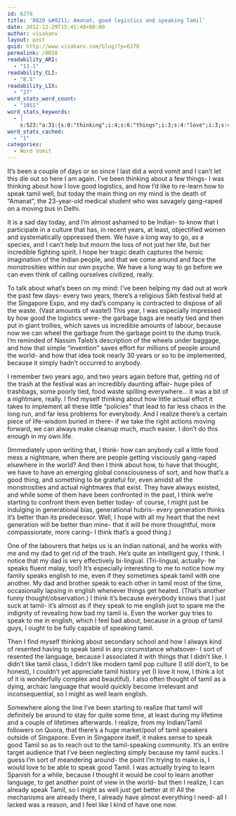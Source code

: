 ```yaml
---
id: 6278
title: '0020 &#8211; Amanat, good logistics and speaking Tamil'
date: 2012-12-29T15:41:48+00:00
author: visakanv
layout: post
guid: http://www.visakanv.com/blog/?p=6278
permalink: /0020
readability_ARI:
  - "13.1"
readability_CLI:
  - "8.5"
readability_LIX:
  - "27"
word_stats_word_count:
  - "1051"
word_stats_keywords:
  - |
    s:523:"a:31:{s:8:"thinking";i:4;s:6:"things";i:3;s:4:"love";i:3;s:4:"good";i:6;s:4:"like";i:5;s:5:"learn";i:4;s:5:"speak";i:9;s:5:"tamil";i:20;s:4:"well";i:4;s:5:"thing";i:3;s:6:"indian";i:4;s:5:"years";i:5;s:4:"long";i:3;s:4:"just";i:5;s:4:"life";i:3;s:6:"people";i:3;s:5:"think";i:8;s:7:"there's";i:3;s:9:"singapore";i:3;s:5:"waste";i:3;s:7:"garbage";i:3;s:7:"because";i:7;s:5:"point";i:3;s:5:"world";i:3;s:6:"little";i:3;s:7:"realize";i:4;s:7:"thought";i:4;s:4:"sort";i:3;s:6:"better";i:4;s:7:"english";i:5;s:8:"language";i:3;}";
word_stats_cached:
  - "1"
categories:
  - Word Vomit
---
```

It&#8217;s been a couple of days or so since I last did a word vomit and I can&#8217;t let this die out so here I am again. I&#8217;ve been thinking about a few things- I was thinking about how I love good logistics, and how I&#8217;d like to re-learn how to speak tamil well, but today the main thing on my mind is the death of &#8220;Amanat&#8221;, the 23-year-old medical student who was savagely gang-raped on a moving bus in Delhi.

It is a sad day today, and I&#8217;m almost ashamed to be Indian- to know that I participate in a culture that has, in recent years, at least, objectified women and systematically oppressed them. We have a long way to go, as a species, and I can&#8217;t help but mourn the loss of not just her life, but her incredible fighting spirit. I hope her tragic death captures the heroic imagination of the Indian people, and that we come around and face the monstrosities within our own psyche. We have a long way to go before we can even think of calling ourselves civilized, really.

To talk about what&#8217;s been on my mind: I&#8217;ve been helping my dad out at work the past few days- every two years, there&#8217;s a religious Sikh festival held at the Singapore Expo, and my dad&#8217;s company is contracted to dispose of all the waste. (Vast amounts of waste!) This year, I was especially impressed by how good the logistics were- the garbage bags are neatly tied and then put in giant trollies, which saves us incredible amounts of labour, because now we can wheel the garbage from the garbage point to the dump truck. I&#8217;m reminded of Nassim Taleb&#8217;s description of the wheels under baggage, and how that simple &#8220;invention&#8221; saves effort for millions of people around the world- and how that idea took nearly 30 years or so to be implemented, because it simply hadn&#8217;t occurred to anybody.

I remember two years ago, and two years again before that, getting rid of the trash at the festival was an incredibly daunting affair- huge piles of trashbags, some poorly tied, food waste spilling everywhere&#8230; it was a bit of a nightmare, really. I find myself thinking about how little actual effort it takes to implement all these little &#8220;policies&#8221; that lead to far less chaos in the long run, and far less problems for everybody. And I realize there&#8217;s a certain piece of life-wisdom buried in there- if we take the right actions moving forward, we can always make cleanup much, much easier. I don&#8217;t do this enough in my own life.

(Immediately upon writing that, I think- how can anybody call a little food mess a nightmare, when there are people getting visciously gang-raped elsewhere in the world? And then I think about how, to have that thought, we have to have an emerging global consciousness of sort, and how that&#8217;s a good thing, and something to be grateful for, even amidst all the monstrosities and actual nightmares that exist. They have always existed, and while some of them have been confronted in the past, I think we&#8217;re starting to confront them even better today- of course, I might just be indulging in generational bias, generational hubris- every generation thinks it&#8217;s better than its predecessor. Well, I hope with all my heart that the next generation will be better than mine- that it will be more thoughtful, more compassionate, more caring- I think that&#8217;s a good thing.)

One of the labourers that helps us is an Indian national, and he works with me and my dad to get rid of the trash. He&#8217;s quite an intelligent guy, I think. I notice that my dad is very effectively bi-lingual. (Tri-lingual, actually- he speaks fluent malay, too!) It&#8217;s especially interesting to me to notice how my family speaks english to me, even if they sometimes speak tamil with one another. My dad and brother speak to each other in tamil most of the time, occasionally lapsing in english whenever things get heated. (That&#8217;s another funny thought/observation.) I think it&#8217;s because everybody knows that I just suck at tamil- it&#8217;s almost as if they speak to me english just to spare me the indignity of revealing how bad my tamil is. Even the worker guy tries to speak to me in english, which I feel bad about, because in a group of tamil guys, I ought to be fully capable of speaking tamil.

Then I find myself thinking about secondary school and how I always kind of resented having to speak tamil in any circumstance whatsover- I sort of resented the language, because I associated it with things that I didn&#8217;t like. I didn&#8217;t like tamil class, I didn&#8217;t like modern tamil pop culture (I still don&#8217;t, to be honest), I couldn&#8217;t yet appreciate tamil history yet (I love it now, I think a lot of it is wonderfully complex and beautiful). I also often thought of tamil as a dying, archaic language that would quickly become irrelevant and inconsequential, so I might as well learn english.

Somewhere along the line I&#8217;ve been starting to realize that tamil will definitely be around to stay for quite some time, at least during my lifetime and a couple of lifetimes afterwards. I realize, from my Indian/Tamil followers on Quora, that there&#8217;s a huge market/pool of tamil speakers outside of Singapore. Even in Singapore itself, it makes sense to speak good Tamil so as to reach out to the tamil-speaking community. It&#8217;s an entire target audience that I&#8217;ve been neglecting simply because my tamil sucks. I guess I&#8217;m sort of meandering around- the point I&#8217;m trying to make is, I would love to be able to speak good Tamil. I was actually trying to learn Spanish for a while, because I thought it would be cool to learn another language, to get another point of view in the world- but then I realize, I can already speak Tamil, so I might as well just get better at it! All the mechanisms are already there, I already have almost everything I need- all I lacked was a reason, and I feel like I kind of have one now.